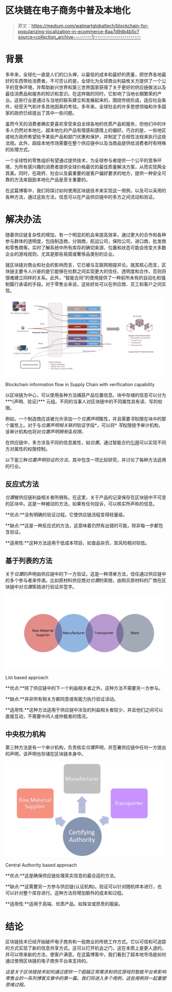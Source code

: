 # 区块链在电子商务中普及本地化

> 原文：<https://medium.com/walmartglobaltech/blockchain-for-popularizing-localization-in-ecommerce-8aa7d9db4b5c?source=collection_archive---------1----------------------->

# 背景

多年来，全球化一直是人们的口头禅，以最低的成本和最好的质量，把世界各地最好的东西带给消费者。不可否认的是，全球化为全球商业利益攸关方提供了一个公平的竞争环境，并帮助新兴世界和第三世界国家获得了关于更好的供应链做法以及最佳消费品和服务的知识和意识。在这样做的同时，它影响了当地长期繁荣的产业。这些行业是通过与当地的联系建立和发展起来的，围绕传统形成，适应社会条件，经受天气和许多其他因素的考验。多年来，全球社会的许多思想领袖和许多国家的政府已经提出了其中一些问题。

虽然今天的消费者确实更喜欢享受来自全球各地的优质产品和服务，但他们中的许多人仍然对本地化、超本地化的产品有情感和感情上的偏好。巧合的是，一些地区或地方政府希望给予某些产品和部门优惠和保护，并制定了合规性法规来执行这些法规。此外，超级本地市场需要在整个供应链中以及当商品提供给消费者时有特殊的处理方式。

一个全球性的零售组织有望通过提供技术，为全球参与者提供一个公平的竞争环境，为所有感兴趣的消费者提供全球价格最优的最佳质量解决方案，从而实现两全其美。同时，在政府、社会以及最重要的是客户偏好要求的地方，提供一种安全可靠的方法来鼓励本地化产品是至关重要的。

在这篇博客中，我们将探讨如何使用区块链技术来实现这一用例，以及可以采用的各种方法，通过这些方法，信息可以在产品供应链中的多方之间流动和验证。

# 解决办法

随着供应链复杂性的增加，有一个明显的机会来提高效率，通过更大的合作和各种参与群体的透明度，包括制造商，分销商，航运公司，保险公司，进口商，批发商和零售商等。实时了解系统中所有库存的确切来源、位置和状态可能会改变大多数企业的游戏规则，尤其是那些易腐或奢侈品类别的企业。

就区块链对商业和社会的影响而言，它已被与互联网相提并论。就其核心而言，区块链主要令人兴奋的是它能够在社群之间实现更大的信任、透明度和合作，否则将很难建立同样的关系。此外，“智能合同”的使用提供了一种前所未有的自动化和强制履行承诺的手段。对于零售业来说，这些好处可以在供应商、员工和客户之间实现。

![](img/e074f8fe4a45d5fca0167143e8820d4c.png)

Blockchain information flow in Supply Chain with verification capability

以区块链为中心，可以使用各种方法捕获产品位置信息。块中存储的信息可以分为***{声明、验证}*** 元组。不同的当事人对区块链中的不同属性具有读、写的权限。

例如，一个制造商应该被允许添加一个*位置声明*属性，并且需要*写*权限在块中的那个属性上。对于与*位置声明相关联的*验证字段*，可以将* *写*权限授予审计机构，该审计机构也将对*位置声明拥有*读*权限。*

在供应链中，多方涉及不同的信息属性，如*位置*。通过智能合约[引用](https://en.wikipedia.org/wiki/Smart_contract)可以实现不同方对属性的权限控制。

以下是三种*位置声明验证的方法*，其中包含一项比较研究，并讨论了每种方法适用的行业。

## 反应式方法

*位置*被供应链利益相关者所拥有。在这里，关于产品的记录保存在区块链中不可变的区块中。这是一种被动的方法，如果有任何投诉，可以核实所声称的信息。

**优点:**没有明确的验证过程。它使供应链流程变得轻量级。

**缺点:**这是一种反应式的方法，这意味着仍然有出错的可能，除非每一步都包含验证。

**适用性:**这种方法适用于低成本项目，如食品杂货，其风险相对较低。

## 基于列表的方法

关于*位置*的声明由供应链中的下一方验证。这是一种清单方法，信任通过供应链中的多个参与者来传递。比如原材料供应商对*位置*的索赔，由购买原材料的厂商在区块链中对*位置*索赔进行验证并签字。

![](img/8d10039cc1f064868ebb178039dc59b9.png)

List based approach

**优点:**除了供应链中的下一个利益相关者之外，这种方法不需要另一方参与。

**缺点:**并非所有相关方都同意或有能力执行验证活动。

**适用性:**这种方法适用于供应链中涉及的利益相关者较少，并且他们之间可以直接互动，不需要中间人或仲裁者的情况。

## 中央权力机构

第三种方法是有一个审计机构，负责核实*位置*声明，并签署供应链中任何一方提出的声明，该声明也存储在区块链本身中。

![](img/cd869dc4d6bebe1d84712764d4d60202.png)

Central Authority based approach

**优点:**这是确保供应链处理真实信息的最合适的方法。

**缺点:**这需要另一方参与供应链(认证机构)。验证可以针对随机样本进行，也可以针对整个库存进行。这种方法将增加额外的成本和过程。

**适用性:**适用于高端、优质产品，如珠宝或昂贵的服装。

# 结论

区块链技术已经开始破坏电子商务和一般商业的传统工作方式。它以可信和可追踪的方式实现了新的信息共享方式。这可以打开机会之门，这在本质上是更人道的，并可以带来新的方法，使客户满意。在这篇博客中，我们看到了超本地市场是如何通过使用区块链的电子商务平台来支持的。

*这是关于区块链技术如何通过提供一个超越正常需求和供应游戏的智能平台来影响零售业的一系列博客文章中的第一篇。我们将进入多个用例，这些用例将一起重塑思维过程。*
